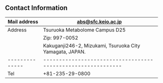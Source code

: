## Contact Information


| Mail address | abs@sfc.keio.ac.jp                                         |
|--------------|------------------------------------------------------------|
| Address      | Tsuruoka Metabolome Campus D25                             |
|              | Zip: 997-0052                                              |
|              | Kakuganji246-2, Mizukami, Tsuruoka City Yamagata, JAPAN.   |
|--------------|------------------------------------------------------------|
| Tel          | +81-235-29-0800                                            |

